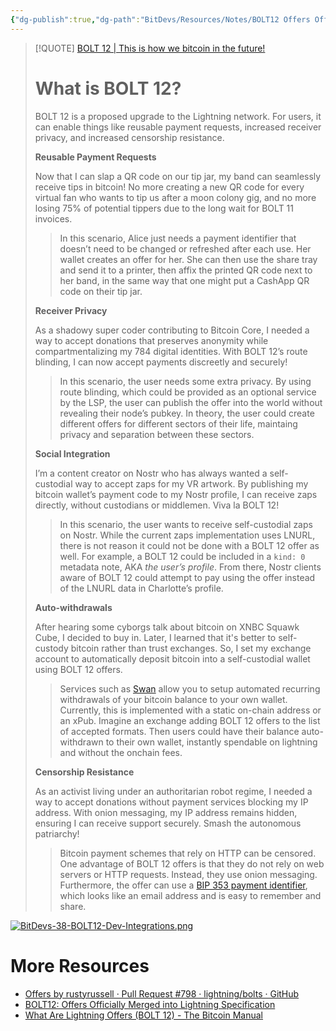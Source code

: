 ```yaml
---
{"dg-publish":true,"dg-path":"BitDevs/Resources/Notes/BOLT12 Offers Officially Merged into Lightning Specification.md","permalink":"/bit-devs/resources/notes/bolt-12-offers-officially-merged-into-lightning-specification/","title":"BOLT12 Offers Officially Merged into Lightning Specification","tags":["bitcoin","bitdevs","socratic-38","lightning"],"noteIcon":"3","created":"2024-10-26T13:11:28.706-10:00","updated":"2024-10-26T13:42:40.563-10:00"}
---
```




> [!QUOTE] [BOLT 12 | This is how we bitcoin in the future!](https://bolt12.org/)
> # What is BOLT 12?
> 
> BOLT 12 is a proposed upgrade to the Lightning network. For users, it can enable things like reusable payment requests, increased receiver privacy, and increased censorship resistance.
> 
> **Reusable Payment Requests**
> 
> Now that I can slap a QR code on our tip jar, my band can seamlessly receive tips in bitcoin! No more creating a new QR code for every virtual fan who wants to tip us after a moon colony gig, and no more losing 75% of potential tippers due to the long wait for BOLT 11 invoices.
> 
> > In this scenario, Alice just needs a payment identifier that doesn’t need to be changed or refreshed after each use. Her wallet creates an offer for her. She can then use the share tray and send it to a printer, then affix the printed QR code next to her band, in the same way that one might put a CashApp QR code on their tip jar.
> 
> **Receiver Privacy**
> 
> As a shadowy super coder contributing to Bitcoin Core, I needed a way to accept donations that preserves anonymity while compartmentalizing my 784 digital identities. With BOLT 12’s route blinding, I can now accept payments discreetly and securely!
> 
> > In this scenario, the user needs some extra privacy. By using route blinding, which could be provided as an optional service by the LSP, the user can publish the offer into the world without revealing their node’s pubkey. In theory, the user could create different offers for different sectors of their life, maintaing privacy and separation between these sectors.
> 
> **Social Integration**
> 
> I’m a content creator on Nostr who has always wanted a self-custodial way to accept zaps for my VR artwork. By publishing my bitcoin wallet’s payment code to my Nostr profile, I can receive zaps directly, without custodians or middlemen. Viva la BOLT 12!
> 
> > In this scenario, the user wants to receive self-custodial zaps on Nostr. While the current zaps implementation uses LNURL, there is not reason it could not be done with a BOLT 12 offer as well. For example, a BOLT 12 could be included in a `kind: 0` metadata note, AKA _the user’s profile_. From there, Nostr clients aware of BOLT 12 could attempt to pay using the offer instead of the LNURL data in Charlotte’s profile.
> 
> **Auto-withdrawals**
> 
> After hearing some cyborgs talk about bitcoin on XNBC Squawk Cube, I decided to buy in. Later, I learned that it's better to self-custody bitcoin rather than trust exchanges. So, I set my exchange account to automatically deposit bitcoin into a self-custodial wallet using BOLT 12 offers.
> 
> > Services such as [Swan](https://www.swanbitcoin.com/) allow you to setup automated recurring withdrawals of your bitcoin balance to your own wallet. Currently, this is implemented with a static on-chain address or an xPub. Imagine an exchange adding BOLT 12 offers to the list of accepted formats. Then users could have their balance auto-withdrawn to their own wallet, instantly spendable on lightning and without the onchain fees.
> 
> **Censorship Resistance**
> 
> As an activist living under an authoritarian robot regime, I needed a way to accept donations without payment services blocking my IP address. With onion messaging, my IP address remains hidden, ensuring I can receive support securely. Smash the autonomous patriarchy!
> 
> > Bitcoin payment schemes that rely on HTTP can be censored. One advantage of BOLT 12 offers is that they do not rely on web servers or HTTP requests. Instead, they use onion messaging. Furthermore, the offer can use a [BIP 353 payment identifier](https://github.com/bitcoin/bips/pull/1551), which looks like an email address and is easy to remember and share.

[![BitDevs-38-BOLT12-Dev-Integrations.png](/img/user/para/artifacts/BitDevs-38-BOLT12-Dev-Integrations.png)](https://bolt12.org/)

# More Resources
- [Offers by rustyrussell · Pull Request #798 · lightning/bolts · GitHub](https://github.com/lightning/bolts/pull/798)
- [BOLT12: Offers Officially Merged into Lightning Specification](https://www.nobsbitcoin.com/bolt12-offers-officially-merged-into-lightning-spec/)
- [What Are Lightning Offers (BOLT 12) - The Bitcoin Manual](https://thebitcoinmanual.com/articles/lightning-offers-bolt12/)
